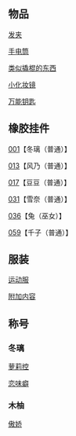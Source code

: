 ## 物品

[发夹](02木柚.md)

[手电筒](02木柚.md)

[类似撬棍的东西](03千子.md)

[小化妆镜](04雪奈.md)

[万能钥匙](04雪奈.md)

## 橡胶挂件

[001](02木柚.md)【冬璃（普通）】

[013](06出教学楼剧情.md)【风乃（普通）】

[017](06出教学楼剧情.md)【豆豆（普通）】

[031](05兔.md)【雪奈（普通）】

[036](04雪奈.md)【兔（巫女）】

[059](03千子.md)【千子（普通）】

## 服装

[运动服](02木柚.md)

[附加内容](06出教学楼剧情.md)

## 称号

### 冬璃

[萝莉控](02木柚.md)

[恋味癖](04雪奈.md)

### 木柚

[傲娇](03千子.md)
